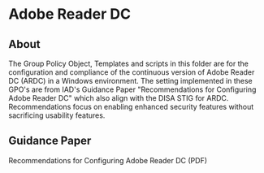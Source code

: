 # Adobe Reader DC

## About

The Group Policy Object, Templates and scripts in this folder are for the configuration and compliance of the continuous version of Adobe Reader DC (ARDC) 
in a Windows environment. The setting implemented in these GPO's are from IAD's Guidance Paper "Recommendations for Configuring Adobe Reader DC" which 
also align with the DISA STIG for ARDC. Recommendations focus on enabling enhanced security features without sacrificing usability features.


## Guidance Paper
Recommendations for Configuring Adobe Reader DC (PDF)
